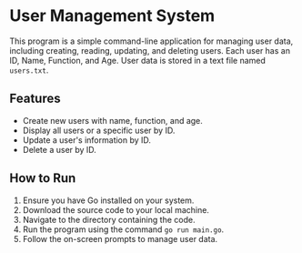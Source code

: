 # User Management System

This program is a simple command-line application for managing user data, including creating, reading, updating, and deleting users. Each user has an ID, Name, Function, and Age. User data is stored in a text file named `users.txt`.

## Features

- Create new users with name, function, and age.
- Display all users or a specific user by ID.
- Update a user's information by ID.
- Delete a user by ID.

## How to Run

1. Ensure you have Go installed on your system.
2. Download the source code to your local machine.
3. Navigate to the directory containing the code.
4. Run the program using the command `go run main.go`.
5. Follow the on-screen prompts to manage user data.
